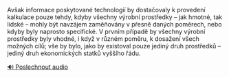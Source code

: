 
Avšak informace poskytované technologií by dostačovaly k provedení kalkulace pouze tehdy, kdyby všechny výrobní prostředky – jak hmotné, tak lidské – mohly být navzájem zaměňovány v přesně daných poměrech, nebo kdyby byly naprosto specifické. V prvním případě by všechny výrobní prostředky byly vhodné, i když v různém poměru, k dosažení všech možných cílů; vše by bylo, jako by existoval pouze jediný druh prostředků – jediný druh ekonomických statků vyššího řádu.

[🔊 Poslechnout audio](/data/7-paragraphs/audio/chapter_42/para_005-Avak-informace-poskytovan-technologi-by-dostao.mp3)
